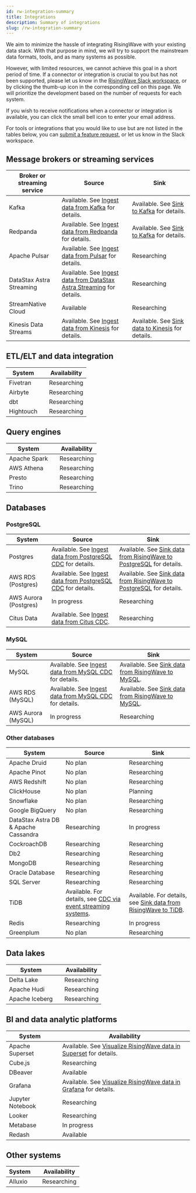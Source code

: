 ```yaml
---
id: rw-integration-summary
title: Integrations
description: Summary of integrations
slug: /rw-integration-summary
---
```

<head>
  <link rel="canonical" href="https://docs.risingwave.com/docs/current/rw-integration-summary/" />
</head>

We aim to minimize the hassle of integrating RisingWave with your existing data stack. With that purpose in mind, we will try to support the mainstream data formats, tools, and as many systems as possible.

However, with limited resources, we cannot achieve this goal in a short period of time. If a connector or integration is crucial to you but has not been supported, please let us know in the [RisingWave Slack workspace](risingwave.com/slack), or by clicking the thumb-up icon in the corresponding cell on this page. We will prioritize the development based on the number of requests for each system.

If you wish to receive notifications when a connector or integration is available, you can click the small bell icon to enter your email address.

For tools or integrations that you would like to use but are not listed in the tables below, you can [submit a feature request](https://github.com/risingwavelabs/risingwave/issues/new?assignees=&labels=type%2Ffeature&template=feature_request.yml), or let us know in the Slack workspace.

## Message brokers or streaming services

|Broker or streaming service| Source | Sink |
|---|---|---|
|Kafka | Available. See [Ingest data from Kafka](/create-source/create-source-kafka.md) for details. | Available. See [Sink to Kafka](/guides/create-sink-kafka.md) for details.| |
|Redpanda | Available. See [Ingest data from Redpanda](/create-source/create-source-redpanda.md) for details. |Available. See [Sink to Kafka](/guides/create-sink-kafka.md) for details.|
|Apache Pulsar|Available. See [Ingest data from Pulsar](/create-source/create-source-pulsar.md) for details. | Researching <voteNotify note="pulsar_sink" />|
|DataStax Astra Streaming| Available. See [Ingest data from DataStax Astra Streaming](/guides/connector-astra-streaming.md) for details. | Researching <voteNotify note="astra_streaming_sink" />|
|StreamNative Cloud| Available| Researching <voteNotify note="streamnative_cloud_sink" />|
|Kinesis Data Streams|Available. See [Ingest data from Kinesis](/create-source/create-source-kinesis.md) for details.|Available. See [Sink data to Kinesis](/guides/sink-to-aws-kinesis.md) for details.|

## ETL/ELT and data integration

|System | |Availability |
|---|---|---|
|Fivetran| |Researching <voteNotify note="fivetran" /> |
|Airbyte | |Researching  <voteNotify note="airbyte" /> |
|dbt| |Researching <voteNotify note="dbt" />|
|Hightouch| |Researching <voteNotify note="hightouch" />|

## Query engines

|System | |Availability |
|---|---|---|
|Apache Spark| |Researching <voteNotify note="spark" />|
|AWS Athena| |Researching <voteNotify note="athena" />|
|Presto| |Researching <voteNotify note="presto" />|
|Trino| |Researching <voteNotify note="trino" />|

## Databases

### PostgreSQL

|System | Source | Sink |
|---|---|----|
|Postgres| Available. See [Ingest data from PostgreSQL CDC](/guides/ingest-from-postgres-cdc.md) for details.| Available. See [Sink data from RisingWave to PostgreSQL](/guides/sink-to-postgres.md) for details.|
|AWS RDS (Postgres)| Available. See [Ingest data from PostgreSQL CDC](/guides/ingest-from-postgres-cdc.md) for details. |Available. See [Sink data from RisingWave to PostgreSQL](/guides/sink-to-postgres.md) for details.|
|AWS Aurora (Postgres)| In progress <voteNotify note="aurora_pg_source" />|Researching <voteNotify note="aurora_pg_sink" />|
|Citus Data| Available. See [Ingest data from Citus CDC](/guides/ingest-from-citus-cdc.md). | Researching <voteNotify note="citus_sink" />|

### MySQL

|System | Source | Sink |
|---|---|----|
|MySQL | Available. See [Ingest data from MySQL CDC](/guides/ingest-from-mysql-cdc.md) for details.| Available. See [Sink data from RisingWave to MySQL](/guides/sink-to-mysql.md).|
|AWS RDS (MySQL)|Available. See [Ingest data from MySQL CDC](/guides/ingest-from-mysql-cdc.md) for details.| Available. See [Sink data from RisingWave to MySQL](/guides/sink-to-mysql.md).|
|AWS Aurora (MySQL)|In progress <voteNotify note="aurora_mysql_source" />| Researching <voteNotify note="aurora_mysql_sink" /> |

### Other databases

|System | Source |Sink |
|---|---|---|
|Apache Druid| No plan| Researching <voteNotify note="druid_sink" /> |
|Apache Pinot| No plan|Researching <voteNotify note="pinot_sink" />|
|AWS Redshift| No plan|Researching <voteNotify note="redshift_sink" />|
|ClickHouse|No plan |Planning <voteNotify note="clickhouse_sink" />|
|Snowflake| No plan|Researching <voteNotify note="snowflake_sink" />|
|Google BigQuery| No plan |Researching <voteNotify note="bigquery_sink" />|
|DataStax Astra DB & Apache Cassandra| Researching <voteNotify note="cassandra_source" /> |In progress <voteNotify note="cassandra_sink" />|
|CockroachDB| Researching <voteNotify note="cockroachdb_source" />|Researching <voteNotify note="cockroachdb_sink" /> |
|Db2| Researching <voteNotify note="db2_source" />|Researching <voteNotify note="db2_sink" /> |
|MongoDB| Researching <voteNotify note="mongodb_source" />|Researching <voteNotify note="mongodb_sink" /> |
|Oracle Database| Researching <voteNotify note="oracle_source" />|Researching <voteNotify note="oracle_sink" /> |
|SQL Server| Researching <voteNotify note="sql_server_source" />|Researching <voteNotify note="sql_server_sink" /> |
|TiDB| Available. For details, see [CDC via event streaming systems](/create-source/create-source-cdc.md).|Available. For details, see [Sink data from RisingWave to TiDB](/guides/sink-to-tidb.md). |
|Redis|Researching <voteNotify note="redis_source" />|In progress <voteNotify note="redis_sink" />|
|Greenplum| No plan| Researching <voteNotify note="greenplum_sink" /> |

## Data lakes

|System | |Availability |
|---|---|---|
|Delta Lake| |Researching <voteNotify note="deltalake" />|
|Apache Hudi| |Researching <voteNotify note="hudi" />|
|Apache Iceberg| |Researching <voteNotify note="iceberg" />|

## BI and data analytic platforms

|System ||Availability |
|---|-|--|
|Apache Superset| |Available. See [Visualize RisingWave data in Superset](/guides/superset-integration.md) for details. |
|Cube.js| | Researching <voteNotify note="cubejs" />|
|DBeaver| | Available |
|Grafana| |Available. See [Visualize RisingWave data in Grafana](/guides/grafana-integration.md) for details.|
|Jupyter Notebook||Researching <voteNotify note="jupyter" />|
|Looker||Researching <voteNotify note="looker" /> |
|Metabase ||In progress <voteNotify note="metabase" />|
|Redash || Available |

## Other systems

|System | |Availability |
|---|---|---|
|Alluxio| |Researching <voteNotify note="alluxio" />|
